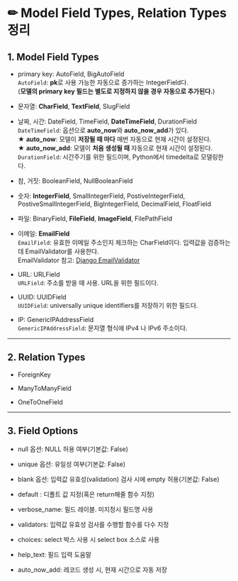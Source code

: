 # ✏ Model Field Types, Relation Types 정리

## 1. Model Field Types

- primary key: AutoField, BigAutoField<br>
`AutoField`: **pk**로 사용 가능한 자동으로 증가하는 IntegerField다.<br>
(**모델의 primary key 필드는 별도로 지정하지 않을 경우 자동으로 추가된다.**)

- 문자열: **CharField**, **TextField**, SlugField

- 날짜, 시간: DateField, TimeField, **DateTimeField**, DurationField<br>
`DateTimeField`: 옵션으로 **auto_now**와 **auto_now_add**가 있다.<br>
★ **auto_now**: 모델이 **저장될 때 마다** 매번 자동으로 현재 시간이 설정된다.<br>
★ **auto_now_add**: 모델이 **처음 생성될 때** 자동으로 현재 시간이 설정된다.<br>
`DurationField`: 시간주기를 위한 필드이며, Python에서 timedelta로 모델링한다.

- 참, 거짓: BooleanField, NullBooleanField

- 숫자: **IntegerField**, SmallIntegerField, PostiveIntegerField, PostiveSmallIntegerField, BigIntegerField, DecimalField, FloatField

- 파일: BinaryField, **FileField**, **ImageField**, FilePathField

- 이메일: **EmailField**<br>
`EmailField`: 유효한 이메일 주소인지 체크하는 CharField이다. 입력값을 검증하는데 EmailValidator를 사용한다.<br>
EmailValidator 참고: [Django EmailValidator](https://docs.djangoproject.com/en/3.2/ref/validators/#emailvalidator)

- URL: URLField<br>
`URLField`: 주소를 받을 때 사용. URL을 위한 필드이다.

- UUID: UUIDField<br>
`UUIDField`: universally unique identifiers를 저장하기 위한 필드다. 

- IP: GenericIPAddressField<br>
`GenericIPAddressField`: 문자열 형식에 IPv4 나 IPv6 주소이다.




---

## 2. Relation Types

- ForeignKey

- ManyToManyField

- OneToOneField

---

## 3. Field Options

- null 옵션: NULL 허용 여부(기본값: False)

- unique 옵션: 유일성 여부(기본값: False)

- blank 옵션: 입력값 유효성(validation) 검사 시에 empty 허용(기본값: False)

- default : 디폴트 값 지정(혹은 return해줄 함수 지정)

- verbose_name: 필드 레이블. 미지정시 필드명 사용

- validators: 입력값 유효성 검사를 수행할 함수를 다수 지정

- choices: select 박스 사용 시 select box 소스로 사용

- help_text: 필드 입력 도움말

- auto_now_add: 레코드 생성 시, 현재 시간으로 자동 저장
